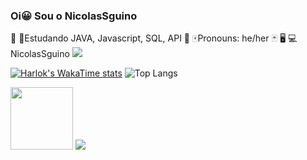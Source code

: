 ### Oi😀 Sou o NicolasSguino
🎈
🎨Estudando JAVA, Javascript, SQL, API
🎎
🀄Pronouns: he/her
🃏
🖥
💻NicolasSguino
<picture>
  <source
    srcset="https://github-readme-stats.vercel.app/api?username=NicolasSguino&show_icons=true&theme=dark"
    media="(prefers-color-scheme: dark)"
  />
  <source
    srcset="https://github-readme-stats.vercel.app/api?username=NicolasSguino&show_icons=true"
    media="(prefers-color-scheme: light), (prefers-color-scheme: no-preference)"
  />
  <img src="https://github-readme-stats.vercel.app/api?username=NicolasSguino&show_icons=true" />
</picture>

[![Harlok's WakaTime stats](https://github-readme-stats.vercel.app/api/wakatime?username=NicolasSguino)](https://github.com/NicolasSguino/github-readme-stats)
![Top Langs](https://github-readme-stats.vercel.app/api/top-langs/?username=NicolasSguino&hide_progress=true)
<div>
            <img height="100px" src="https://cdn.jsdelivr.net/gh/devicons/devicon@latest/icons/javascript/javascript-original.svg" />
            <img src="https://cdn.jsdelivr.net/gh/devicons/devicon@latest/icons/java/java-original-wordmark.svg" />
</div>
          
          
          
